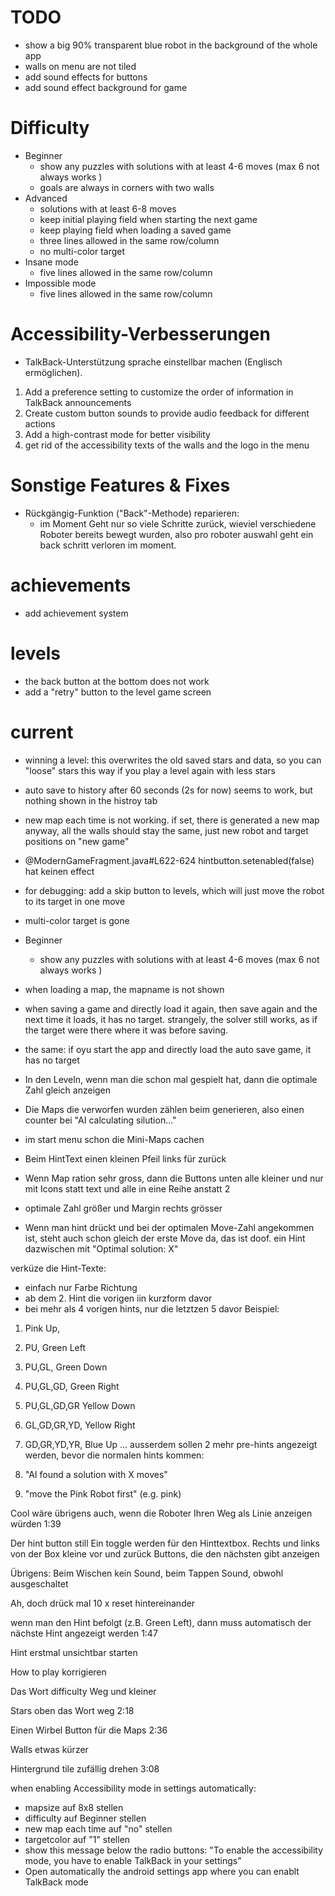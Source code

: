 # TODO
- show a big 90% transparent blue robot in the background of the whole app
- walls on menu are not tiled 
- add sound effects for buttons
- add sound effect background for game


# Difficulty
- Beginner
  - show any puzzles with solutions with at least 4-6 moves (max 6 not always works )
  - goals are always in corners with two walls
- Advanced
  - solutions with at least 6-8 moves
  - keep initial playing field when starting the next game
  - keep playing field when loading a saved game
  - three lines allowed in the same row/column
  - no multi-color target
- Insane mode
  - five lines allowed in the same row/column
- Impossible mode
  - five lines allowed in the same row/column


# Accessibility-Verbesserungen
- TalkBack-Unterstützung sprache einstellbar machen (Englisch ermöglichen).  
1. Add a preference setting to customize the order of information in TalkBack announcements
2. Create custom button sounds to provide audio feedback for different actions
3. Add a high-contrast mode for better visibility
4. get rid of the accessibility texts of the walls and the logo in the menu


# Sonstige Features & Fixes
- Rückgängig-Funktion ("Back"-Methode) reparieren:  
  - im Moment Geht nur so viele Schritte zurück, wieviel verschiedene Roboter bereits bewegt wurden, also pro roboter auswahl geht ein back schritt verloren im moment.  


# achievements
- add achievement system

# levels 
- the back button at the bottom does not work
- add a "retry" button to the level game screen

# current
- winning a level: this overwrites the old saved stars and data, so you can "loose" stars this way if you play a level again with less stars

- auto save to history after 60 seconds (2s for now) seems to work, but nothing shown in the histroy tab

- new map each time is not working. if set, there is generated a new map anyway, all the walls should stay the same, just new robot and target positions on "new game"

- @ModernGameFragment.java#L622-624 hintbutton.setenabled(false) hat keinen effect


- for debugging: add a skip button to levels, which will just move the robot to its target in one move
- multi-color target is gone

- Beginner
  - show any puzzles with solutions with at least 4-6 moves (max 6 not always works )

- when loading a map, the mapname is not shown
- when saving a game and directly load it again, then save again and the next time it loads, it has no target. strangely, the solver still works, as if the target were there where it was before saving.

- the same: if oyu start the app and directly load the auto save game, it has no target

- In den Leveln, wenn man die schon mal gespielt hat, dann die optimale Zahl gleich anzeigen

- Die Maps die verworfen wurden zählen beim generieren, also einen counter bei "AI calculating silution..."

- im start menu schon die Mini-Maps cachen

- Beim HintText einen kleinen Pfeil links für zurück

- Wenn Map ration sehr gross, dann die Buttons unten alle kleiner und nur mit Icons statt text und alle in eine Reihe anstatt 2

- optimale Zahl größer und Margin rechts grösser

- Wenn man hint drückt und bei der optimalen Move-Zahl angekommen ist, steht auch schon gleich der erste Move da, das ist doof. ein Hint dazwischen mit "Optimal solution: X"


verküze die Hint-Texte: 
- einfach nur Farbe Richtung
- ab dem 2. Hint die vorigen iin kurzform davor
- bei mehr als 4 vorigen hints, nur die letztzen 5 davor
Beispiel:
1. Pink Up, 
2. PU, Green Left
3. PU,GL, Green Down
4. PU,GL,GD, Green Right
5. PU,GL,GD,GR Yellow Down
6. GL,GD,GR,YD, Yellow Right
7. GD,GR,YD,YR, Blue Up
...
ausserdem sollen 2 mehr pre-hints angezeigt werden, bevor die normalen hints kommen:

1. "AI found a solution with X moves"
2. "move the Pink Robot first" (e.g. pink)

Cool wäre übrigens auch, wenn die Roboter Ihren Weg als Linie anzeigen würden
1:39

Der hint button still Ein toggle werden für den Hinttextbox. Rechts und links von der Box kleine vor und zurück Buttons, die den nächsten gibt anzeigen

Übrigens: Beim Wischen kein Sound, beim Tappen Sound, obwohl ausgeschaltet

Ah, doch drück mal 10 x reset hintereinander

wenn man den Hint befolgt (z.B. Green Left), dann muss automatisch der nächste Hint angezeigt werden
1:47

Hint erstmal unsichtbar starten

How to play korrigieren

Das Wort difficulty Weg und kleiner

Stars oben das Wort weg
2:18

Einen Wirbel Button für die Maps
2:36

Walls etwas kürzer

Hintergrund tile zufällig drehen
3:08

when enabling Accessibility mode in settings automatically:
- mapsize auf 8x8 stellen
- difficulty auf Beginner stellen
- new map each time auf "no" stellen
- targetcolor auf "1" stellen
- show this message below the radio buttons:
"To enable the accessibility mode, you have to enable TalkBack in your settings"
- Open automatically the android settings app where you can enablt TalkBack mode


